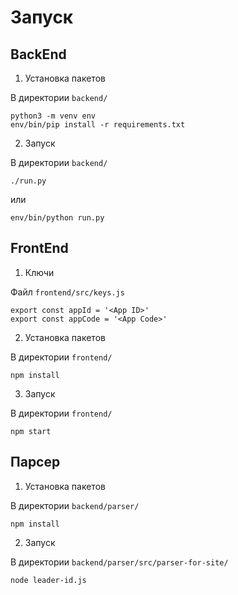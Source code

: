 # Запуск
## BackEnd
1. Установка пакетов

В директории ``` backend/ ```
```
python3 -m venv env
env/bin/pip install -r requirements.txt
```

2. Запуск

В директории ``` backend/ ```
```
./run.py
```
или
```
env/bin/python run.py
```

## FrontEnd
1. Ключи

Файл ``` frontend/src/keys.js ```
```
export const appId = '<App ID>'
export const appCode = '<App Code>'
```

2. Установка пакетов

В директории ``` frontend/ ```
```
npm install
```

3. Запуск

В директории ``` frontend/ ```
```
npm start
```

## Парсер
1. Установка пакетов

В директории ``` backend/parser/ ```
```
npm install
```

2. Запуск

В директории ``` backend/parser/src/parser-for-site/ ```
```
node leader-id.js
```
